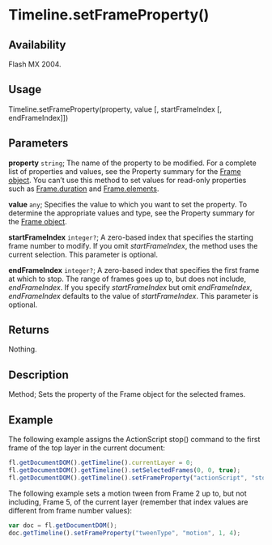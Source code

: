 # Timeline.setFrameProperty()

## Availability

Flash MX 2004.

## Usage

Timeline.setFrameProperty(property, value \[, startFrameIndex \[, endFrameIndex\]\])

## Parameters

**property** `string`; The name of the property to be modified. For a complete list of properties and values, see the Property summary for the [Frame object](../Frame_object/Frame_summary.md).
You can’t use this method to set values for read-only properties such as [Frame.duration](../Frame_object/Frame4.md) and [Frame.elements](../Frame_object/Frame5.md).

**value** `any`; Specifies the value to which you want to set the property. To determine the appropriate values and type, see the Property summary for the [Frame object](../Frame_object/Frame_summary.md).

**startFrameIndex** `integer?`; A zero-based index that specifies the starting frame number to modify. If you omit
*startFrameIndex*, the method uses the current selection. This parameter is optional.

**endFrameIndex** `integer?`; A zero-based index that specifies the first frame at which to stop. The range of frames goes up to, but does not include, *endFrameIndex*. If you specify *startFrameIndex* but omit *endFrameIndex*, *endFrameIndex* defaults to the value of *startFrameIndex*. This parameter is optional.

## Returns

Nothing.

## Description

Method; Sets the property of the Frame object for the selected frames.

## Example

The following example assigns the ActionScript stop() command to the first frame of the top layer in the current document:

```javascript
fl.getDocumentDOM().getTimeline().currentLayer = 0;
fl.getDocumentDOM().getTimeline().setSelectedFrames(0, 0, true);
fl.getDocumentDOM().getTimeline().setFrameProperty("actionScript", "stop();");
```

The following example sets a motion tween from Frame 2 up to, but not including, Frame 5, of the current layer (remember that index values are different from frame number values):

```javascript
var doc = fl.getDocumentDOM();
doc.getTimeline().setFrameProperty("tweenType", "motion", 1, 4);
```
